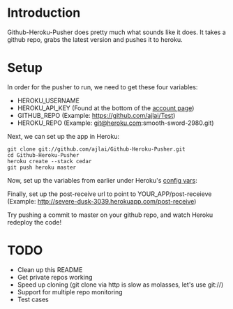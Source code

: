 Introduction
============
Github-Heroku-Pusher does pretty much what sounds like it does. It takes a github repo, grabs the latest version and pushes it to heroku.

Setup
=====
In order for the pusher to run, we need to get these four variables:

*   HEROKU_USERNAME
*   HEROKU\_API_KEY (Found at the bottom of the [account page](https://api.heroku.com/account))
*   GITHUB_REPO (Example: https://github.com/ajlai/Test)
*   HEROKU_REPO (Example: git@heroku.com:smooth-sword-2980.git)

Next, we can set up the app in Heroku:

    git clone git://github.com/ajlai/Github-Heroku-Pusher.git
    cd Github-Heroku-Pusher
    heroku create --stack cedar
    git push heroku master

Now, set up the variables from earlier under Heroku's [config vars](http://devcenter.heroku.com/articles/config-vars):

Finally, set up the post-receive url to point to YOUR_APP/post-receieve (Example: http://severe-dusk-3039.herokuapp.com/post-receive)

Try pushing a commit to master on your github repo, and watch Heroku redeploy the code!

TODO
====
*   Clean up this README
*   Get private repos working
*   Speed up cloning (git clone via http is slow as molasses, let's use git://)
*   Support for multiple repo monitoring
*   Test cases